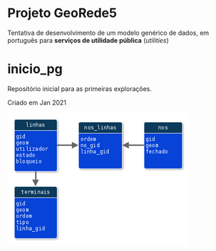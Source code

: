 
# Projeto GeoRede5

Tentativa de desenvolvimento de um modelo genérico de dados, em português para **serviços de utilidade pública** (*utilities*)

# inicio_pg

Repositório inicial para as primeiras explorações.

Criado em Jan 2021


![Diagrama E-R](erd1.png)
